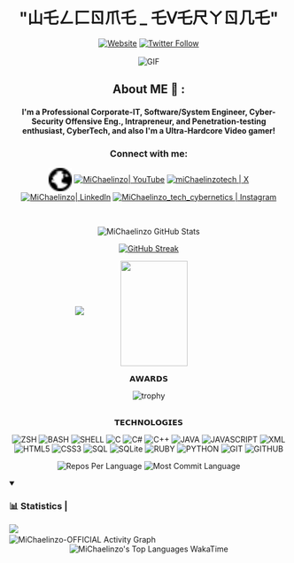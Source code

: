 <div align="center">
  
# "山乇ㄥ匚ㄖ爪乇 _ 乇ᐯ乇尺ㄚㄖ几乇"
[![Website](https://img.shields.io/website?style=for-the-badge&url=https%3A%2F%2Fbeacons.ai/cyberworld&color=ff073a)](https://img.shields.io/&up_color=ff073a&up_message=online&url=https%3A%2F%2Fbeacons.ai/cyberworld)
[![Twitter Follow](https://img.shields.io/badge/follow-%40michaelinzotech-ff073a?logo=twitter&style=for-the-badge&logoColor=ff073a)](https://twitter.com/intent/follow?original_referer=https%3A%2F%2Fgithub.com%2Fmichaelinzotech&screen_name=michaelinzotech)

<div align="center">
<img hight="800" width="1600" alt="GIF" align="center" src="https://github.com/MiChaelinzo/MiChaelinzo/blob/master/source.gif">
</div>

<div align="center">

## About ME 💬 :

#### I'm a Professional Corporate-IT, Software/System Engineer, Cyber-Security Offensive Eng., Intrapreneur, and Penetration-testing enthusiast, CyberTech, and also I'm a Ultra-Hardcore Video gamer!
### Connect with me:
[<img align="center" alt="beacons.ai/michaelinzo" width="42px" src="https://raw.githubusercontent.com/iconic/open-iconic/master/svg/globe.svg" style="fill: #ff073a;" />][website]
[<img align="center" alt="MiChaelinzo| YouTube" width="42px" src="https://cdn.jsdelivr.net/npm/simple-icons@v3/icons/youtube.svg" style="fill: #ff073a;" />][youtube]
[<img align="center" alt="miChaelinzotech | X" width="42px" src="https://cdn.jsdelivr.net/npm/simple-icons@v3/icons/twitter.svg" style="fill: #ff073a;" />][twitter] 
[<img align="center" alt="MiChaelinzo| LinkedIn" width="42px" src="https://cdn.jsdelivr.net/npm/simple-icons@v3/icons/linkedin.svg" style="fill: #ff073a;" />][linkedin] 
[<img align="center" alt="MiChaelinzo_tech_cybernetics | Instagram" width="42px" src="https://cdn.jsdelivr.net/npm/simple-icons@v3/icons/instagram.svg" style="fill: #ff073a;"/>][instagram]
</div>

<br />

![MiChaelinzo GitHub Stats](https://github-readme-stats.vercel.app/api?username=MiChaelinzo&show_icons=true&title_color=ff073a&text_color=ff073a&icon_color=ff073a&bg_color=000000)

[![GitHub Streak](https://streak-stats.demolab.com?user=MiChaelinzo&theme=neon&ring=FF0000&fire=FF0000&currStreakLabel=FF0000&sideNums=FF0000&sideLabels=FF0000&dates=FF0000&short_numbers=true)](https://git.io/streak-stats)

<img src="https://github-readme-stats.vercel.app/api/top-langs/?username=MiChaelinzo&layout=compact&title_color=ff073a&text_color=ff073a&bg_color=000000&icon_color=ff073a"/>

<a href="https://leetcode.com/michaelinzo" target="_blank" rel="noreferrer">
    <img height="190" width="49%" align="center" src="https://leetcard.jacoblin.cool/michaelinzo?theme=dark&font=monospace&ext=contest&bg=000000&text=ff073a&icon=ff073a"/>
</a>

<br />

𝗔𝗪𝗔𝗥𝗗𝗦

![trophy](https://github-profile-trophy.vercel.app/?username=MiChaelinzo&row=2&column=3&theme=onedark&no-bg=true&no-frame=true&title_color=ff073a&text_color=ff073a&icon_color=ff073a)

<br />
𝗧𝗘𝗖𝗛𝗡𝗢𝗟𝗢𝗚𝗜𝗘𝗦

![ZSH](https://img.shields.io/badge/-ZSH-black?style=flat-square&logo=ZSH)
![BASH](https://img.shields.io/badge/-BASH-black?style=flat-square&logo=BASH)
![SHELL](https://img.shields.io/badge/-SHELL-black?style=flat-square&logo=SHELL)
![C](https://img.shields.io/badge/-C-black?style=flat-square&logo=C)
![C#](https://img.shields.io/badge/-C#-black?style=flat-square&logo=C#)
![C++](https://img.shields.io/badge/-C++-black?style=flat-square&logo=C++)
![JAVA](https://img.shields.io/badge/-JAVA-black?style=flat-square&logo=JAVA)
![JAVASCRIPT](https://img.shields.io/badge/-JAVASCRIPT-black?style=flat-square&logo=JAVASCRIPT)
![XML](https://img.shields.io/badge/-XML-black?style=flat-square&logo=XML)
![HTML5](https://img.shields.io/badge/-HTML5-black?style=flat-square&logo=HTML5)
![CSS3](https://img.shields.io/badge/-CSS3-black?style=flat-square&logo=CSS3)
![SQL](https://img.shields.io/badge/-SQL-black?style=flat-square&logo=SQL)
![SQLite](https://img.shields.io/badge/-SQLite-black?style=flat-square&logo=SQLite)
![RUBY](https://img.shields.io/badge/-RUBY-black?style=flat-square&logo=RUBY)
![PYTHON](https://img.shields.io/badge/-PYTHON-black?style=flat-square&logo=PYTHON)
![GIT](https://img.shields.io/badge/-GIT-black?style=flat-square&logo=GIT)
![GITHUB](https://img.shields.io/badge/-GITHUB-181717?style=flat-square&logo=GITHUB)

![Repos Per Language](http://github-profile-summary-cards.vercel.app/api/cards/repos-per-language?username=MiChaelinzo&theme=transparent)
![Most Commit Language](http://github-profile-summary-cards.vercel.app/api/cards/most-commit-language?username=MiChaelinzo&theme=transparent)

</div>

[website]: https://beacons.ai/cyberworld
[twitter]: https://twitter.com/michaelinzotech
[youtube]: https://www.youtube.com/@michaelinzo
[instagram]: https://instagram.com/michaelinzo_tech_cybernetics
[linkedin]: https://www.linkedin.com/in/michaelinzo

<details open>
<summary><h3>📊 Statistics | </h3> <img height="20px" src="https://visitcount.itsvg.in/api?id=MiChaelinzo&label=Profile%20Views&color=ff073a&icon=5&pretty=true" /></summary>
    <img alt="MiChaelinzo-OFFICIAL Activity Graph" src="https://github-readme-activity-graph.vercel.app/graph/?username=MiChaelinzo&bg_color=000000&title_color=ff073a&color=ff073a&line=ff073a&point=ff073a&hide_border=true&custom_title=Contribution⠀Graph" />
	<div align="center">
	    <img alt="MiChaelinzo's Top Languages WakaTime" src="https://github-readme-stats.vercel.app/api/wakatime?username=MiChaelinzo&theme=transparent&title_color=ff073a&color=ff073a&text_color=ff073a&hide_border=true&text_bold=true&layout=compact" /><br>
	</div>
</details>
